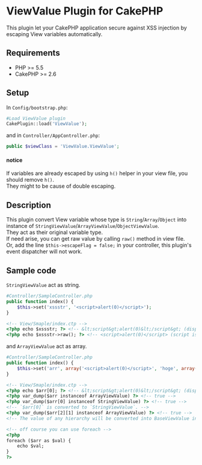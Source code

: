# ViewValue Plugin for CakePHP

This plugin let your CakePHP application secure against XSS injection by escaping View variables automatically.

## Requirements

* PHP >= 5.5
* CakePHP >= 2.6

## Setup

In `Config/bootstrap.php`:

```php
#Load ViewValue plugin
CakePlugin::load('ViewValue');
```

and in `Controller/AppController.php`:

```php
public $viewClass = 'ViewValue.ViewValue';
```

#### notice

If variables are already escaped by using `h()` helper in your view file, you should remove `h()`.  
They might to be cause of double escaping.

## Description

This plugin convert View variable whose type is `String`/`Array`/`Object` into instance of `StringViewValue`/`ArrayViewValue`/`ObjectViewValue`.  
They act as their original variable type.  
If need arise, you can get raw value by calling `raw()` method in view file.  
Or, add the line `$this->escapeFlag = false;` in your controller, this plugin's event dispatcher will not work.

## Sample code

`StringViewValue` act as string.
```php
#Controller/SampleController.php
public function index() {
	$this->set('xssstr', '<script>alert(0)</script>');
}
```
```html
<!-- View/Smaple/index.ctp -->
<?php echo $xssstr; ?> <!-- &lt;script&gt;alert(0)&lt;/script&gt; (display correctly in browser) -->
<?php echo $xssstr->raw(); ?> <!-- <script>alert(0)</script> (script is triggered) -->
```

and `ArrayViewValue` act as array.
```php
#Controller/SampleController.php
public function index() {
	$this->set('arr', array('<script>alert(0)</script>', 'hoge', array('fuga', array('hoge', 'fuga'))));
}
```
```html
<!-- View/Smaple/index.ctp -->
<?php echo $arr[0]; ?> <!-- &lt;script&gt;alert(0)&lt;/script&gt; (display correctly in browser) -->
<?php var_dump($arr instanceof ArrayViewValue) ?> <!-- true -->
<?php var_dump($arr[0] instanceof StringViewValue) ?> <!-- true -->
<!-- `$arr[0]` is converted to `StringViewValue`. -->
<?php var_dump($arr[2][1] instanceof ArrayViewValue) ?> <!-- true -->
<!-- The value of any hierarchy will be converted into BaseViewValue inheritance. -->

<!-- off course you can use foreach -->
<?php
foreach ($arr as $val) {
	echo $val;
}
?>
```
